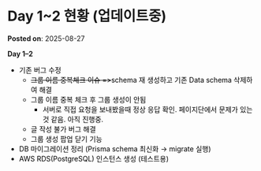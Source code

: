 # Day 1~2 현황 (업데이트중)
**Posted on**: 2025-08-27

<p><b>Day 1&ndash;2&nbsp;</b></p>
<ul style="color: #333333; text-align: start;">
<li style="color: #000000;">기존 버그 수정
<ul>
<li style="color: #000000;"><s>그룹 이름 중복체크<span>&nbsp;</span>이슈&nbsp;</s><s></s><s>=&gt;</s>schema 재 생성하고 기존 Data schema 삭제하여 해결</li>
<li style="color: #000000;">그룹 이름 중복 체크 후 그룹 생성이 안됨&nbsp;
<ul>
<li style="color: #000000;">서버로 직접 요청을 보내봤을때 정상 응답 확인. 페이지단에서 문제가 있는 것 같음. 아직 진행중.</li>
</ul>
</li>
<li style="color: #000000;">글 작성 불가 버그 해결</li>
<li style="color: #000000;">그룹 생성 팝업 닫기 기능</li>
</ul>
</li>
<li style="color: #000000;">DB 마이그레이션 정리 (Prisma<span>&nbsp;</span>schema<span>&nbsp;</span>최신화 &rarr; migrate 실행)</li>
<li style="color: #000000;">AWS RDS(PostgreSQL) 인스턴스<span>&nbsp;</span>생성 (테스트용)</li>
</ul>
<p>&nbsp;</p>